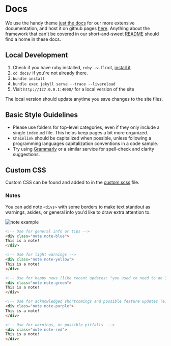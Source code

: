 # Docs

We use the handy theme [just the docs](https://just-the-docs.github.io/just-the-docs/docs/navigation-structure/) for our more extensive documentation, and host it on github pages [here](https://smartcontractkit.github.io/integrations-framework/). Anything about the framework that can't be covered in our short-and-sweet [README](../README.md) should find a home in these docs.

## Local Development

1. Check if you have ruby installed, `ruby -v`. If not, [install it](https://www.ruby-lang.org/en/documentation/installation/).
2. `cd docs/` if you're not already there.
3. `bundle install`
4. `bundle exec jekyll serve --trace --livereload`
5. Visit `http://127.0.0.1:4000/` for a local version of the site

The local version should update anytime you save changes to the site files.

## Basic Style Guidelines

- Please use folders for top-level categories, even if they only include a single `index.md` file. This helps keep pages a bit more organized.
- `Chainlink` should be capitalized when possible, unless following a programming languages capitalization conventions in a code sample.
- Try using [Grammarly](https://app.grammarly.com/) or a similar service for spell-check and clarity suggestions.

## Custom CSS

Custom CSS can be found and added to in the [custom.scss](./_sass/custom/custom.scss) file.

### Notes

You can add note `<divs>` with some borders to make text standout as warnings, asides, or general info you'd like to draw extra attention to.

![note example](./_static/images/note-example.png)

<!-- prettier-ignore-start -->
```html
<!-- Use for general info or tips -->
<div class="note note-blue">
This is a note!
</div>

<!-- Use for light warnings -->
<div class="note note-yellow">
This is a note!
</div>

<!-- Use for happy news (like recent updates: "you used to need to do 3 things, but now it's 1") -->
<div class="note note-green">
This is a note!
</div>

<!-- Use for acknowledged shortcomings and possible feature updates (e.x.: this is a bit laborious, but we're working on a fix) -->
<div class="note note-purple">
This is a note!
</div>

<!-- Use for warnings, or possible pitfalls  -->
<div class="note note-red">
This is a note!
</div>
```
<!-- prettier-ignore-end -->
